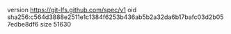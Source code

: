 version https://git-lfs.github.com/spec/v1
oid sha256:c564d3888e2511e1c1384f6253b436ab5b2a32da6b17bafc03d2b057edbe8df6
size 51630
